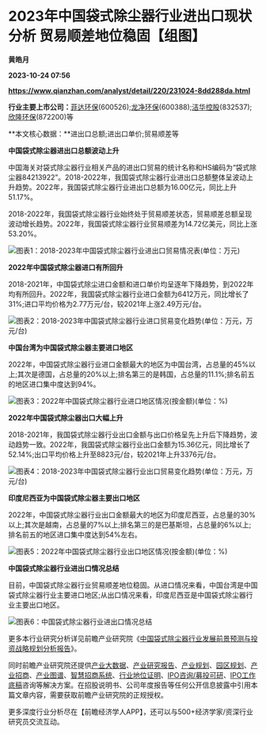 # 2023年中国袋式除尘器行业进出口现状分析 贸易顺差地位稳固【组图】
**黄皓月**

**2023-10-24 07:56**

**https://www.qianzhan.com/analyst/detail/220/231024-8dd288da.html**

**行业主要上市公司：**[菲达环保](https://stock.qianzhan.com/hs/zhengquan_600526.SH.html)(600526);[龙净环保](https://stock.qianzhan.com/hs/zhengquan_600388.SH.html)(600388);[洁华控股](https://stock.qianzhan.com/neeq/zhengquan_832537.OC.html)(832537);[欣隆环保](https://stock.qianzhan.com/neeq/zhengquan_872200.OC.html)(872200)等

**本文核心数据：**进出口总额;进出口单价;贸易顺差等

**中国袋式除尘器进出口总额波动上升**

中国海关对袋式除尘器行业相关产品的进出口贸易的统计名称和HS编码为“袋式除尘器84213922”。2018-2022年，我国袋式除尘器行业进出口总额整体呈波动上升趋势。2022年，我国袋式除尘器行业进出口总额为16.00亿元，同比上升51.17%。

2018-2022年，我国袋式除尘器行业始终处于贸易顺差状态，贸易顺差总额呈现波动增长趋势。2022年，我国袋式除尘器行业贸易顺差为14.72亿美元，同比上涨53.20%。

![图表1：2018-2023年中国袋式除尘器行业进出口贸易情况表(单位：万元)](https://img3.qianzhan.com/news/202310/24/20231024-0659ec15300a0bb4.png)

**2022年中国袋式除尘器进口有所回升**

2018-2021年，中国袋式除尘进口金额和进口单价均呈逐年下降趋势，到2022年均有所回升。2022年，我国袋式除尘器行业进口金额为6412万元，同比增长了31%;进口平均价格为2.77万元/台，较2021年上涨2.49万元/台。

![图表2：2018-2023年中国袋式除尘器行业进口贸易变化趋势(单位：万元，万元/台)](https://img3.qianzhan.com/news/202310/24/20231024-97c75afda65c3248.png)

**中国台湾为中国袋式除尘器主要进口地区**

2022年，中国袋式除尘器行业进口金额最大的地区为中国台湾，占总量的45%以上;其次是德国，占总量的20%以上;排名第三的是韩国，占总量的11.1%;排名前五的地区进口集中度达到94%。

![图表3：2022年中国袋式除尘器行业进口地区情况(按金额)(单位：%)](https://img3.qianzhan.com/news/202310/24/20231024-e16b4589e7afeedf.png)

**2022年中国袋式除尘器出口大幅上升**

2018-2021年，我国袋式除尘器行业出口金额与出口价格呈先上升后下降趋势，波动趋势一致。2022年，我国袋式除尘器行业出口金额为15.36亿元，同比增长了52.14%;出口平均价格上升至8823元/台，较2021年上升3376元/台。

![图表4：2018-2023年中国袋式除尘器行业出口贸易变化趋势(单位：万元，万元/台)](https://img3.qianzhan.com/news/202310/24/20231024-d7ff733250458eaa.png)

**印度尼西亚为中国袋式除尘器主要出口地区**

2022年，中国袋式除尘器行业出口金额最大的地区为印度尼西亚，占总量的30%以上;其次是越南，占总量的7%以上;排名第三的是巴基斯坦，占总量的6%以上;排名前五的地区进口集中度达到54%左右。

![图表5：2022年中国袋式除尘器行业出口地区情况(按金额)(单位：%)](https://img3.qianzhan.com/news/202310/24/20231024-0bae49975c7fd17e.png)

**中国袋式除尘器行业进出口情况总结**

目前，中国袋式除尘器行业贸易顺差地位稳固。从进口情况来看，中国台湾是中国袋式除尘器行业主要进口地区;从出口情况来看，印度尼西亚是中国袋式除尘器行业主要出口地区。

![图表6：中国袋式除尘器行业进出口情况总结](https://img3.qianzhan.com/news/202310/24/20231024-6ed7476ef9bb19ed.png)

更多本行业研究分析详见前瞻产业研究院《[中国袋式除尘器行业发展前景预测与投资战略规划分析报告](https://bg.qianzhan.com/report/detail/ab7751e386bf4df9.html)》。

同时前瞻产业研究院还提供[产业大数据](https://d.qianzhan.com/)、[产业研究报告](https://bg.qianzhan.com/report/hotlist/)、[产业规划](https://f.qianzhan.com/chanyeguihua2/)、[园区规划](https://f.qianzhan.com/yuanqu/)、[产业招商](https://f.qianzhan.com/chanyezhaoshang/)、[产业图谱](https://bg.qianzhan.com/report/lianglian/)、[智慧招商系统](https://z.qianzhan.com/)、[行业地位证明](https://bg.qianzhan.com/report/qyppcs)、[IPO咨询/募投可研](https://ipo.qianzhan.com/mutou/)、[IPO工作底稿](https://ipo.qianzhan.com/digao/)咨询等解决方案。在招股说明书、公司年度报告等任何公开信息披露中引用本篇文章内容，需要获取前瞻产业研究院的正规授权。

更多深度行业分析尽在【前瞻经济学人APP】，还可以与500+经济学家/资深行业研究员交流互动。